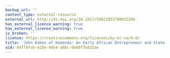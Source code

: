 ```yaml
---
backup_url: ''
content_type: external-resource
external_url: http://dx.doi.org/10.1017/S0021853700015206
has_external_licence_warning: true
has_external_license_warning: true
is_broken: ''
license: https://creativecommons.org/licenses/by-nc-sa/4.0/
title: 'John Kabes of Komenda: An Early African Entrepreneur and State Builder'
uid: 84ff9fab-e28e-46b4-a8bc-0e60f7b821de
---
```

